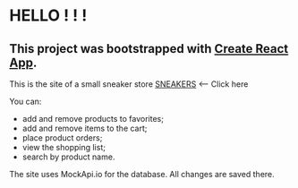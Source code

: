 # HELLO ! ! !

## This project was bootstrapped with [Create React App](https://github.com/facebook/create-react-app).

This is the site of a small sneaker store [SNEAKERS](https://vithvo.github.io/Sneakers/) <-- Click here

You can:
- add and remove products to favorites;
- add and remove items to the cart;
- place product orders;
- view the shopping list;
- search by product name.

The site uses MockApi.io for the database. All changes are saved there.
